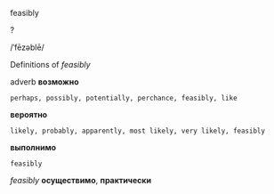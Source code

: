 feasibly

?

/ˈfēzəblē/

Definitions of _feasibly_

adverb
**возможно**

    perhaps, possibly, potentially, perchance, feasibly, like
**вероятно**

    likely, probably, apparently, most likely, very likely, feasibly
**выполнимо**

    feasibly

_feasibly_
**осуществимо**, **практически**